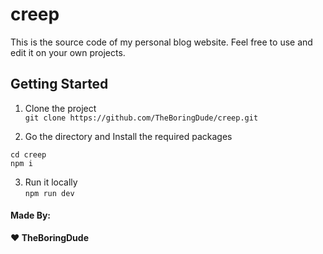 # creep

This is the source code of my personal blog website.
Feel free to use and edit it on your own projects.

## Getting Started

1. Clone the project <br>
   `git clone https://github.com/TheBoringDude/creep.git`

2. Go the directory and Install the required packages

```
cd creep
npm i
```

3. Run it locally <br>
   `npm run dev`

#### Made By:

**:heart: TheBoringDude**
